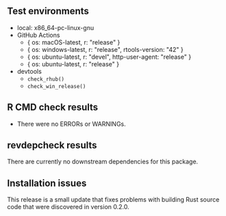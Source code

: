 ## Test environments

- local: x86_64-pc-linux-gnu
- GitHub Actions
  - { os: macOS-latest, r: "release" }
  - { os: windows-latest, r: "release", rtools-version: "42" }
  - { os: ubuntu-latest, r: "devel", http-user-agent: "release" }
  - { os: ubuntu-latest, r: "release" }
- devtools
  - `check_rhub()`
  - `check_win_release()`

## R CMD check results

- There were no ERRORs or WARNINGs.

## revdepcheck results

There are currently no downstream dependencies for this package.

## Installation issues

This release is a small update that fixes problems with building Rust source code that were discovered in version 0.2.0.
